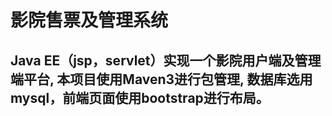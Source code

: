 # 影院售票及管理系统
## Java EE（jsp，servlet）实现一个影院用户端及管理端平台, 本项目使用Maven3进行包管理, 数据库选用mysql，前端页面使用bootstrap进行布局。
